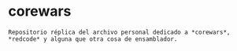 # corewars

	Repositorio réplica del archivo personal dedicado a *corewars*,
	*redcode* y alguna que otra cosa de ensamblador.
